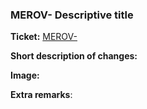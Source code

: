 <!--
Please set PR title like "[type] [Merov-<n>] short ticket title"
where `type` is one of: `Feat`, `Bugfix`, `Hotfix`.

Example:
[Feat] [Merov-2934] Adding new colorscheme for users

**Mandatory:**
    WHEN MERGING CHECK COMMIT TITLE MATCHES PR TITLE

PULL_REQUEST_TEMPLATE/pull_request_template.md
-->



<!-- Can be shorter than PR title -->
### MEROV-<n> Descriptive title

<!-- Replace `<n>` with ticket number. Beware of formatting, confirm with preview. -->
**Ticket:** [MEROV-<n>](https://app.clickup.com/t/3117051/MEROV-<n>)

<!-- Let's make it easier for the reviewer. Technical jargon allowed and encouraged. -->
**Short description of changes:**

<!-- (Optional) Mandatory for frontend's new features -->
**Image:**

<!-- (Optional) Need to clarify something? -->
**Extra remarks**:

